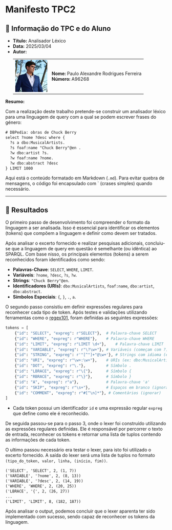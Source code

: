 # Manifesto TPC2

## 📌 Informação do TPC e do Aluno  

- **Título:** Analisador Léxico
- **Data:** 2025/03/04
- **Autor:**  
    <table>
    <tr>
        <td><img src="../Images/Profile.jpg" width="100"></td>
        <td>
        <strong>Nome:</strong> Paulo Alexandre Rodrigues Ferreira<br>
        <strong>Número:</strong> A96268
        </td>
    </tr>
    </table>

**Resumo:** 

Com a realização deste trabalho pretende-se construir um analisador léxico para uma linguagem de query com a qual se podem escrever frases do género:

```sparql
# DBPedia: obras de Chuck Berry  
select ?nome ?desc where {  
  ?s a dbo:MusicalArtists.  
  ?s foaf:name "Chuck Berry"@en .  
  ?w dbo:artist ?s.  
  ?w foaf:name ?nome.  
  ?w dbo:abstract ?desc  
} LIMIT 1000
```
Aqui está o conteúdo formatado em Markdown (`.md`). Para evitar quebra de mensagens, o código foi encapsulado com ` (crases simples) quando necessário.

---

## 📂 Resultados

O primeiro passo de desenvolvimento foi compreender o formato da linguagem a ser analisada. Isso é essencial para identificar os elementos (tokens) que compõem a linguagem e definir como devem ser tratados.

Após analisar o excerto fornecido e realizar pesquisas adicionais, concluiu-se que a linguagem de query em questão é semelhante (ou idêntica) ao SPARQL. Com base nisso, os principais elementos (tokens) a serem reconhecidos foram identificados como sendo:

- **Palavras-Chave**: `SELECT`, `WHERE`, `LIMIT`.
- **Variáveis**: `?nome`, `?desc`, `?s`, `?w`.
- **Strings**: `"Chuck Berry"@en`.
- **Identificadores (URIs)**: `dbo:MusicalArtists`, `foaf:name`, `dbo:artist`, `dbo:abstract`.
- **Símbolos Especiais**: `{`, `}`, `.`, `a`.

O segundo passo consistiu em definir expressões regulares para reconhecer cada tipo de token. Após testes e validações utilizando ferramentas como o [regex101](https://regex101.com/), foram definidas as seguintes expressões:

```python
tokens = [
    {"id": "SELECT", "expreg": r"SELECT"},  # Palavra-chave SELECT
    {"id": "WHERE", "expreg": r"WHERE"},    # Palavra-chave WHERE
    {"id": "LIMIT", "expreg": r"LIMIT \d+"},    # Palavra-chave LIMIT
    {"id": "VARIABLE", "expreg": r"\?\w+"}, # Variáveis (começam com ?)
    {"id": "STRING", "expreg": r'"[^"]+"@\w+'}, # Strings com idioma (ex: "Chuck Berry"@en)
    {"id": "URI", "expreg": r"\w+:\w+"},    # URIs (ex: dbo:MusicalArtists)
    {"id": "DOT", "expreg": r"\."},         # Símbolo .
    {"id": "LBRACE", "expreg": r"\{"},      # Símbolo {
    {"id": "RBRACE", "expreg": r"\}"},      # Símbolo }
    {"id": "A", "expreg": r"a"},            # Palavra-chave 'a'
    {"id": "SKIP", "expreg": r"\s+"},       # Espaços em branco (ignorar)
    {"id": "COMMENT", "expreg": r"#[^\n]*"}, # Comentários (ignorar)
]
```

- Cada token possui um identificador `id` e uma expressão regular `expreg` que define como ele é reconhecido.

De seguida passou-se para o passo 3, onde o lexer foi construído utilizando as expressões regulares definidas. Ele é responsável por percorrer o texto de entrada, reconhecer os tokens e retornar uma lista de tuplos contendo as informações de cada token.

O ultimo passou necessário era testar o lexer, para isto foi utilizado o excerto fornecido.
A saída do lexer será uma lista de tuplos no formato `(tipo_do_token, valor, linha, (início, fim))`.

```
('SELECT', 'SELECT', 2, (1, 7))
('VARIABLE', '?nome', 2, (8, 13))
('VARIABLE', '?desc', 2, (14, 19))
('WHERE', 'WHERE', 2, (20, 25))
('LBRACE', '{', 2, (26, 27))
...
('LIMIT', 'LIMIT', 8, (182, 187))
```

Após analisar o output, podemos concluir que o lexer aparenta ter sido implementado com sucesso, sendo capaz de reconhecer os tokens da linguagem.